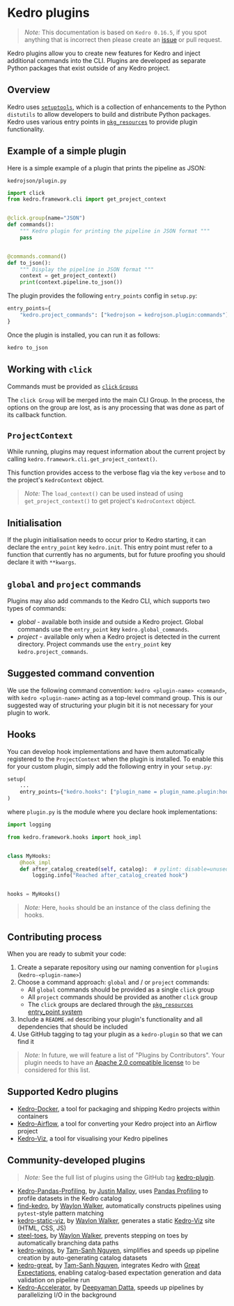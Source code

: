 # Kedro plugins


> *Note:* This documentation is based on `Kedro 0.16.5`, if you spot anything that is incorrect then please create an [issue](https://github.com/quantumblacklabs/kedro/issues) or pull request.

Kedro plugins allow you to create new features for Kedro and inject additional commands into the CLI. Plugins are developed as separate Python packages that exist outside of any Kedro project.

## Overview

Kedro uses [`setuptools`](https://setuptools.readthedocs.io/en/latest/setuptools.html), which is a collection of enhancements to the Python `distutils` to allow developers to build and distribute Python packages. Kedro uses various entry points in [`pkg_resources`](https://setuptools.readthedocs.io/en/latest/setuptools.html#dynamic-discovery-of-services-and-plugins) to provide plugin functionality.

## Example of a simple plugin

Here is a simple example of a plugin that prints the pipeline as JSON:

`kedrojson/plugin.py`

```python
import click
from kedro.framework.cli import get_project_context


@click.group(name="JSON")
def commands():
    """ Kedro plugin for printing the pipeline in JSON format """
    pass


@commands.command()
def to_json():
    """ Display the pipeline in JSON format """
    context = get_project_context()
    print(context.pipeline.to_json())
```

The plugin provides the following `entry_points` config in `setup.py`:

```python
entry_points={
    "kedro.project_commands": ["kedrojson = kedrojson.plugin:commands"],
}
```

Once the plugin is installed, you can run it as follows:
```bash
kedro to_json
```

## Working with `click`

Commands must be provided as [`click` `Groups`](https://click.palletsprojects.com/en/7.x/api/#click.Group)

The `click Group` will be merged into the main CLI Group. In the process, the options on the group are lost, as is any processing that was done as part of its callback function.


## `ProjectContext`

While running, plugins may request information about the current project by calling `kedro.framework.cli.get_project_context()`.

This function provides access to the verbose flag via the key `verbose` and to the project's `KedroContext` object.

> *Note:* The `load_context()` can be used instead of using `get_project_context()` to get project's `KedroContext` object.

## Initialisation

If the plugin initialisation needs to occur prior to Kedro starting, it can declare the `entry_point` key `kedro.init`. This entry point must refer to a function that currently has no arguments, but for future proofing you should declare it with `**kwargs`.

## `global` and `project` commands

Plugins may also add commands to the Kedro CLI, which supports two types of commands:

* _global_ - available both inside and outside a Kedro project. Global commands use the `entry_point` key `kedro.global_commands`.
* _project_ - available only when a Kedro project is detected in the current directory. Project commands use the `entry_point` key `kedro.project_commands`.

## Suggested command convention

We use the following command convention: `kedro <plugin-name> <command>`, with `kedro <plugin-name>` acting as a top-level command group. This is our suggested way of structuring your plugin bit it is not necessary for your plugin to work.

## Hooks

You can develop hook implementations and have them automatically registered to the `ProjectContext` when the plugin is installed. To enable this for your custom plugin, simply add the following entry in your `setup.py`:

```python
setup(
    ...
    entry_points={"kedro.hooks": ["plugin_name = plugin_name.plugin:hooks"]},
)
```

where `plugin.py` is the module where you declare hook implementations:

```python
import logging

from kedro.framework.hooks import hook_impl


class MyHooks:
    @hook_impl
    def after_catalog_created(self, catalog):  # pylint: disable=unused-argument
        logging.info("Reached after_catalog_created hook")


hooks = MyHooks()
```

> *Note:* Here, `hooks` should be an instance of the class defining the hooks.

## Contributing process

When you are ready to submit your code:

1. Create a separate repository using our naming convention for `plugin`s (`kedro-<plugin-name>`)
2. Choose a command approach: `global` and / or `project` commands:
   - All `global` commands should be provided as a single `click` group
   - All `project` commands should be provided as another `click` group
   - The `click` groups are declared through the [`pkg_resources` entry_point system](https://setuptools.readthedocs.io/en/latest/setuptools.html#dynamic-discovery-of-services-and-plugins)
3. Include a `README.md` describing your plugin's functionality and all dependencies that should be included
4. Use GitHub tagging to tag your plugin as a `kedro-plugin` so that we can find it

> *Note:* In future, we will feature a list of "Plugins by Contributors". Your plugin needs to have an [Apache 2.0 compatible license](https://www.apache.org/legal/resolved.html#category-a) to be considered for this list.


## Supported Kedro plugins

- [Kedro-Docker](https://github.com/quantumblacklabs/kedro-docker), a tool for packaging and shipping Kedro projects within containers
- [Kedro-Airflow](https://github.com/quantumblacklabs/kedro-airflow), a tool for converting your Kedro project into an Airflow project
- [Kedro-Viz](https://github.com/quantumblacklabs/kedro-viz), a tool for visualising your Kedro pipelines

## Community-developed plugins

> *Note:* See the full list of plugins using the GitHub tag [kedro-plugin](https://github.com/topics/kedro-plugin).

- [Kedro-Pandas-Profiling](https://github.com/BrickFrog/kedro-pandas-profiling), by [Justin Malloy](https://github.com/BrickFrog), uses [Pandas Profiling](https://github.com/pandas-profiling/pandas-profiling) to profile datasets in the Kedro catalog
- [find-kedro](https://github.com/WaylonWalker/find-kedro), by [Waylon Walker](https://github.com/WaylonWalker), automatically constructs pipelines using `pytest`-style pattern matching
- [kedro-static-viz](https://github.com/WaylonWalker/kedro-static-viz), by [Waylon Walker](https://github.com/WaylonWalker), generates a static [Kedro-Viz](https://github.com/quantumblacklabs/kedro-viz) site (HTML, CSS, JS)
- [steel-toes](https://github.com/WaylonWalker/steel-toes), by [Waylon Walker](https://github.com/WaylonWalker), prevents stepping on toes by automatically branching data paths
- [kedro-wings](https://github.com/tamsanh/kedro-wings), by [Tam-Sanh Nguyen](https://github.com/tamsanh), simplifies and speeds up pipeline creation by auto-generating catalog datasets
- [kedro-great](https://github.com/tamsanh/kedro-great), by [Tam-Sanh Nguyen](https://github.com/tamsanh), integrates Kedro with [Great Expectations](https://greatexpectations.io), enabling catalog-based expectation generation and data validation on pipeline run
- [Kedro-Accelerator](https://github.com/deepyaman/kedro-accelerator), by [Deepyaman Datta](https://github.com/deepyaman), speeds up pipelines by parallelizing I/O in the background
